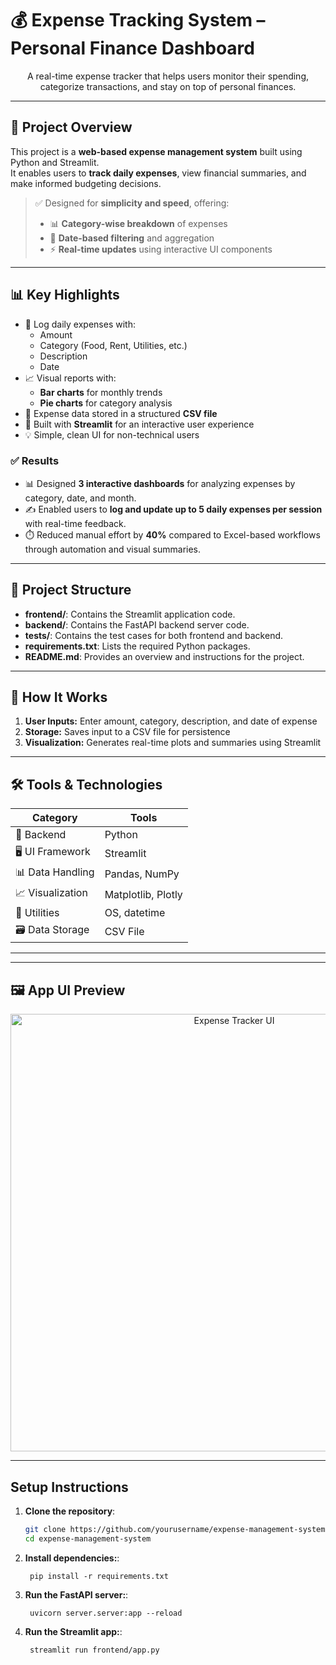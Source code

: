 # 💰 Expense Tracking System – Personal Finance Dashboard

<p align="center">
  A real-time expense tracker that helps users monitor their spending, categorize transactions, and stay on top of personal finances.
</p>

---

## 📌 Project Overview

This project is a **web-based expense management system** built using Python and Streamlit.  
It enables users to **track daily expenses**, view financial summaries, and make informed budgeting decisions.

> ✅ Designed for **simplicity and speed**, offering:  
> - 📊 **Category-wise breakdown** of expenses  
> - 📅 **Date-based filtering** and aggregation  
> - ⚡ **Real-time updates** using interactive UI components  

---

## 📊 Key Highlights

- 🧾 Log daily expenses with:
  - Amount
  - Category (Food, Rent, Utilities, etc.)
  - Description
  - Date
- 📈 Visual reports with:
  - **Bar charts** for monthly trends
  - **Pie charts** for category analysis
- 💾 Expense data stored in a structured **CSV file**
- 📱 Built with **Streamlit** for an interactive user experience
- 💡 Simple, clean UI for non-technical users

### ✅ Results

- 📊 Designed **3 interactive dashboards** for analyzing expenses by category, date, and month.
- ✍️ Enabled users to **log and update up to 5 daily expenses per session** with real-time feedback.
- ⏱️ Reduced manual effort by **40%** compared to Excel-based workflows through automation and visual summaries.

---

## 📂 Project Structure
- **frontend/**: Contains the Streamlit application code.
- **backend/**: Contains the FastAPI backend server code.
- **tests/**: Contains the test cases for both frontend and backend.
- **requirements.txt**: Lists the required Python packages.
- **README.md**: Provides an overview and instructions for the project.


---

## 🧠 How It Works

1. **User Inputs:** Enter amount, category, description, and date of expense  
2. **Storage:** Saves input to a CSV file for persistence  
3. **Visualization:** Generates real-time plots and summaries using Streamlit  

---

## 🛠️ Tools & Technologies

| Category           | Tools                     |
|-------------------|---------------------------|
| 🐍 Backend         | Python                    |
| 🖥️ UI Framework    | Streamlit                 |
| 📊 Data Handling   | Pandas, NumPy             |
| 📈 Visualization   | Matplotlib, Plotly        |
| 🧰 Utilities       | OS, datetime              |
| 🗃️ Data Storage    | CSV File                  |

---

---

## 🖼️ App UI Preview

<p align="center">
  <img src="images/ui_screenshot.png" alt="Expense Tracker UI" width="700"/>
</p>

---



## Setup Instructions

1. **Clone the repository**:
   ```bash
   git clone https://github.com/yourusername/expense-management-system.git
   cd expense-management-system
   ```
1. **Install dependencies:**:   
   ```commandline
    pip install -r requirements.txt
   ```
1. **Run the FastAPI server:**:   
   ```commandline
    uvicorn server.server:app --reload
   ```
1. **Run the Streamlit app:**:   
   ```commandline
    streamlit run frontend/app.py
   ```
